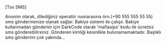 [Tox SMS] 

Anonim olarak, dilediğiniz operatör numarasına örn.(+90 555 555 55 55) sms göndermenize olanak sağlar.
Bakiye sistemi ile çalışır. Bakiye kullanmadan gönderim için DarkCode olarak 'mafiasips' kodu ile ücretsiz sms gönderebilirsiniz.
Gönderen kimliği kesinlikle bulunamamaktadır. 
Başlıklı sms gönderimi çok yakında...
